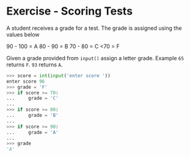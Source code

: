 # Exercise - Scoring Tests
A student receives a grade for a test. The grade is assigned using the values below

90 - 100 = A
80 - 90 = B
70 - 80 = C
<70 = F

Given a grade provided from `input()` assign a letter grade.  Example `65` returns `F`.  `93` returns `A`.

```python
>>> score = int(input('enter score '))
enter score 96
>>> grade = 'F'
>>> if score >= 70:
...     grade = 'C'
... 
>>> if score >= 80:
...     grade = 'B'
... 
>>> if score >= 90:
...     grade = 'A'
... 
>>> grade
'A' 
```
